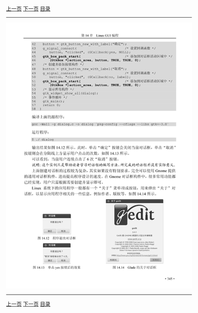 [上一页](356.md) [下一页](358.md) [目录](../README.md)

***

![357](../images/357.png)

***

[上一页](356.md) [下一页](358.md) [目录](../README.md)